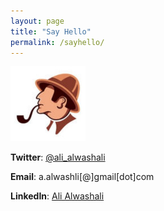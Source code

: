```yaml
---
layout: page
title: "Say Hello"
permalink: /sayhello/
---
```


<img src="/imgs/Me-400x400.jpg" alt="Me" width="120"/>


**Twitter**: [@ali_alwashali](https://twitter.com/ali_alwashali)

**Email**: a.alwashli[@]gmail[dot]com

**LinkedIn**: [Ali Alwashali](https://www.linkedin.com/in/alwashali/)


